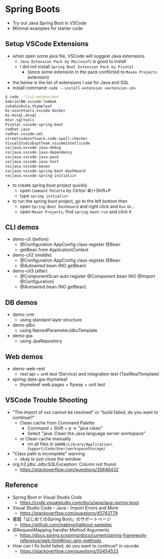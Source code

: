 # Spring Boots

* Try out Java Spring Boot in VSCode
* Minimal examples for starter code


## Setup VSCode Extensions

* when open some java file, VSCode will suggest Java extensions
  - `Java Extension Pack by Microsoft` is good to install
  - I did not install `Spring Boot Extension Pack by Pivotal`
    - (since some extension in the pack conflicted to `Maven Projects` extension)
* the below is the list of extensions I use for Java and SQL
* install command: `code --install-extension <extension-id>`

```bash
$ code --list-extensions
GabrielBB.vscode-lombok
juhahinkula.thymeleaf
ms-azuretools.vscode-docker
ms-mssql.mssql
mtxr.sqltools
Pivotal.vscode-spring-boot
redhat.java
redhat.vscode-xml
streetsidesoftware.code-spell-checker
VisualStudioExptTeam.vscodeintellicode
vscjava.vscode-java-debug
vscjava.vscode-java-dependency
vscjava.vscode-java-pack
vscjava.vscode-java-test
vscjava.vscode-maven
vscjava.vscode-spring-boot-dashboard
vscjava.vscode-spring-initializr
```

* to create spring boot project quickly
  - open `Command Palette` by Ctrl(or ⌘)+Shift+P
  - type `spring initializr`
* to run the spring boot project, go to the left bottom then
  - open `Spring-Boot Dashboard` and right click and `Run` or...
  - open `Maven Projects`, find `spring-boot:run` and click it


## CLI demos

* demo-cli (before)
  - @Configuration AppConfig class register @Bean
  - getBean from ApplicationContext
* demo-cli2 (middle)
  - @Configuration AppConfig class register @Bean
  - @Autowired bean (NO getBean)
* demo-cli3 (after)
  - @ComponentScan auto register @Component bean (NO @Import @Configuration)
  - @Autowired bean (NO getBean)

## DB demos

* demo-crm
  - using standard layer structure
* demo-jdbc
  - using NamedParameterJdbcTemplate
* demo-jpa
  - using JpaRepository


## Web demos

* demo-web-rest
  - rest api + unit test (Service) and integration test (TestRestTemplate)
* spring-data-jpa-thymeleaf
  - thymeleaf web pages + flyway + unit test


## VSCode Trouble Shooting

* "The import of xxx cannot be resolved" or "build failed, do you want to continue?"
  - Clean cache from Command Palette
    - Command + Shift + p -> "java clean"
    - Select "java: Clean the Java language server workspace"
  - or Clean cache manually
    - rm all files in `$HOME/Library/Application\ Support/Code/User/workspaceStorage/`
* "Class path is incomplete" warning
  - okay to just close the window
* org.h2.jdbc.JdbcSQLException: Column not found
  - https://stackoverflow.com/questions/35646432


## Reference

* Spring Boot in Visual Studio Code
  - https://code.visualstudio.com/docs/java/java-spring-boot
* Visual Studio Code - Java - Import Errors and More
  - https://stackoverflow.com/questions/45743779
* 書籍「はじめてのSpring Boot」のサポートページ
  - https://github.com/making/hajiboot-samples
* @RequestMapping handler Method Arguments
  - https://docs.spring.io/spring/docs/current/spring-framework-reference/web.html#mvc-ann-methods
* How can I fix build failed, do you want to continue? in vscode
  - https://stackoverflow.com/questions/50454523
